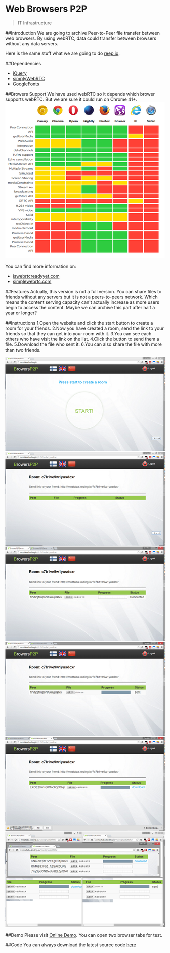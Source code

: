 # Web Browsers P2P
> IT Infrastructure

##Introduction
We are going to archive Peer-to-Peer file transfer between web browsers. 
By using webRTC, data could transfer between browsers without any data servers.

Here is the same stuff what we are going to do [reep.io](https://reep.io/).

##Dependencies
- [jQuery](https://jquery.com/)
- [simplyWebRTC](http://simplewebrtc.com)
- [GoogleFonts](https://www.google.com/fonts)

##Browers Support
We have used webRTC so it depends which brower supports webRTC.
But we are sure it could run on Chrome 41+.
![](dist/a.png)

You can find more information on:
- [iswebrtcreadyyet.com](http://iswebrtcreadyyet.com/)
- [simplewebrtc.com](http://simplewebrtc.com/)

##Features
Actually, this version is not a full version. You can share files to friends without any servers but it is not a peers-to-peers network. Which means the content serving capacity can't actually increase as more users begin to access the content. Maybe we can archive this part after half a year or longer?

##Instructions
1.Open the website and click the start button to create a room for your friends.
2.Now you have created a room, send the link to your friends so that they can get into your room with it.
3.You can see each others who have visit the link on the list.
4.Click the button to send them a file.
5.Download the file who sent it.
6.You can also share the file with more than two friends.

![](dist/1.png)
![](dist/2.png)
![](dist/3.png)
![](dist/4.png)
![](dist/5.png)
![](dist/6.png)

##Demo
Please visit [Online Demo](http://doubleshift.github.io/WebBrowsers-P2P/).
You can open two browser tabs for test.

##Code
You can always download the latest source code [here](https://github.com/DoubleShift/WebBrowsers-P2P/archive/master.zip)
